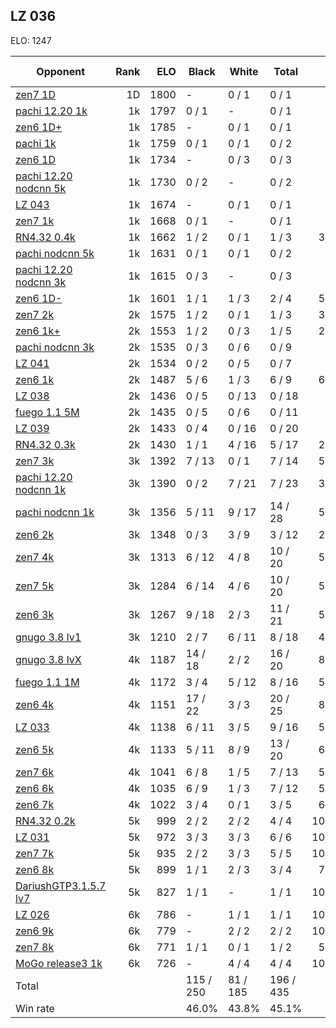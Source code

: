 ## LZ 036 ##

ELO: 1247

Opponent | Rank | ELO | Black | White | Total | Win rate
---------|-----:|----:|-------|-------|-------|-------:
[zen7 1D](zen7%201D.md) | 1D | 1800 | - | 0 / 1 | 0 / 1 | 0.0%
[pachi 12.20 1k](pachi%2012.20%201k.md) | 1k | 1797 | 0 / 1 | - | 0 / 1 | 0.0%
[zen6 1D+](zen6%201D+.md) | 1k | 1785 | - | 0 / 1 | 0 / 1 | 0.0%
[pachi 1k](pachi%201k.md) | 1k | 1759 | 0 / 1 | 0 / 1 | 0 / 2 | 0.0%
[zen6 1D](zen6%201D.md) | 1k | 1734 | - | 0 / 3 | 0 / 3 | 0.0%
[pachi 12.20 nodcnn 5k](pachi%2012.20%20nodcnn%205k.md) | 1k | 1730 | 0 / 2 | - | 0 / 2 | 0.0%
[LZ 043](LZ%20043.md) | 1k | 1674 | - | 0 / 1 | 0 / 1 | 0.0%
[zen7 1k](zen7%201k.md) | 1k | 1668 | 0 / 1 | - | 0 / 1 | 0.0%
[RN4.32 0.4k](RN4.32%200.4k.md) | 1k | 1662 | 1 / 2 | 0 / 1 | 1 / 3 | 33.3%
[pachi nodcnn 5k](pachi%20nodcnn%205k.md) | 1k | 1631 | 0 / 1 | 0 / 1 | 0 / 2 | 0.0%
[pachi 12.20 nodcnn 3k](pachi%2012.20%20nodcnn%203k.md) | 1k | 1615 | 0 / 3 | - | 0 / 3 | 0.0%
[zen6 1D-](zen6%201D-.md) | 1k | 1601 | 1 / 1 | 1 / 3 | 2 / 4 | 50.0%
[zen7 2k](zen7%202k.md) | 2k | 1575 | 1 / 2 | 0 / 1 | 1 / 3 | 33.3%
[zen6 1k+](zen6%201k+.md) | 2k | 1553 | 1 / 2 | 0 / 3 | 1 / 5 | 20.0%
[pachi nodcnn 3k](pachi%20nodcnn%203k.md) | 2k | 1535 | 0 / 3 | 0 / 6 | 0 / 9 | 0.0%
[LZ 041](LZ%20041.md) | 2k | 1534 | 0 / 2 | 0 / 5 | 0 / 7 | 0.0%
[zen6 1k](zen6%201k.md) | 2k | 1487 | 5 / 6 | 1 / 3 | 6 / 9 | 66.7%
[LZ 038](LZ%20038.md) | 2k | 1436 | 0 / 5 | 0 / 13 | 0 / 18 | 0.0%
[fuego 1.1 5M](fuego%201.1%205M.md) | 2k | 1435 | 0 / 5 | 0 / 6 | 0 / 11 | 0.0%
[LZ 039](LZ%20039.md) | 2k | 1433 | 0 / 4 | 0 / 16 | 0 / 20 | 0.0%
[RN4.32 0.3k](RN4.32%200.3k.md) | 2k | 1430 | 1 / 1 | 4 / 16 | 5 / 17 | 29.4%
[zen7 3k](zen7%203k.md) | 3k | 1392 | 7 / 13 | 0 / 1 | 7 / 14 | 50.0%
[pachi 12.20 nodcnn 1k](pachi%2012.20%20nodcnn%201k.md) | 3k | 1390 | 0 / 2 | 7 / 21 | 7 / 23 | 30.4%
[pachi nodcnn 1k](pachi%20nodcnn%201k.md) | 3k | 1356 | 5 / 11 | 9 / 17 | 14 / 28 | 50.0%
[zen6 2k](zen6%202k.md) | 3k | 1348 | 0 / 3 | 3 / 9 | 3 / 12 | 25.0%
[zen7 4k](zen7%204k.md) | 3k | 1313 | 6 / 12 | 4 / 8 | 10 / 20 | 50.0%
[zen7 5k](zen7%205k.md) | 3k | 1284 | 6 / 14 | 4 / 6 | 10 / 20 | 50.0%
[zen6 3k](zen6%203k.md) | 3k | 1267 | 9 / 18 | 2 / 3 | 11 / 21 | 52.4%
[gnugo 3.8 lv1](gnugo%203.8%20lv1.md) | 3k | 1210 | 2 / 7 | 6 / 11 | 8 / 18 | 44.4%
[gnugo 3.8 lvX](gnugo%203.8%20lvX.md) | 4k | 1187 | 14 / 18 | 2 / 2 | 16 / 20 | 80.0%
[fuego 1.1 1M](fuego%201.1%201M.md) | 4k | 1172 | 3 / 4 | 5 / 12 | 8 / 16 | 50.0%
[zen6 4k](zen6%204k.md) | 4k | 1151 | 17 / 22 | 3 / 3 | 20 / 25 | 80.0%
[LZ 033](LZ%20033.md) | 4k | 1138 | 6 / 11 | 3 / 5 | 9 / 16 | 56.3%
[zen6 5k](zen6%205k.md) | 4k | 1133 | 5 / 11 | 8 / 9 | 13 / 20 | 65.0%
[zen7 6k](zen7%206k.md) | 4k | 1041 | 6 / 8 | 1 / 5 | 7 / 13 | 53.8%
[zen6 6k](zen6%206k.md) | 4k | 1035 | 6 / 9 | 1 / 3 | 7 / 12 | 58.3%
[zen6 7k](zen6%207k.md) | 4k | 1022 | 3 / 4 | 0 / 1 | 3 / 5 | 60.0%
[RN4.32 0.2k](RN4.32%200.2k.md) | 5k | 999 | 2 / 2 | 2 / 2 | 4 / 4 | 100.0%
[LZ 031](LZ%20031.md) | 5k | 972 | 3 / 3 | 3 / 3 | 6 / 6 | 100.0%
[zen7 7k](zen7%207k.md) | 5k | 935 | 2 / 2 | 3 / 3 | 5 / 5 | 100.0%
[zen6 8k](zen6%208k.md) | 5k | 899 | 1 / 1 | 2 / 3 | 3 / 4 | 75.0%
[DariushGTP3.1.5.7 lv7](DariushGTP3.1.5.7%20lv7.md) | 5k | 827 | 1 / 1 | - | 1 / 1 | 100.0%
[LZ 026](LZ%20026.md) | 6k | 786 | - | 1 / 1 | 1 / 1 | 100.0%
[zen6 9k](zen6%209k.md) | 6k | 779 | - | 2 / 2 | 2 / 2 | 100.0%
[zen7 8k](zen7%208k.md) | 6k | 771 | 1 / 1 | 0 / 1 | 1 / 2 | 50.0%
[MoGo release3 1k](MoGo%20release3%201k.md) | 6k | 726 | - | 4 / 4 | 4 / 4 | 100.0%
Total | | | 115 / 250 | 81 / 185 | 196 / 435 | 
Win rate| | | 46.0% | 43.8% | 45.1% | 
